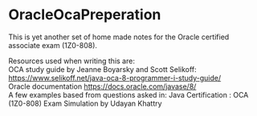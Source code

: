 # OracleOcaPreperation

This is yet another set of home made notes for the Oracle certified associate exam (1Z0-808).

Resources used when writing this are:  
OCA study guide by Jeanne Boyarsky and Scott Selikoff: https://www.selikoff.net/java-oca-8-programmer-i-study-guide/  
Oracle documentation https://docs.oracle.com/javase/8/  
A few examples based from questions asked in: Java Certification : OCA (1Z0-808) Exam Simulation by Udayan Khattry  
